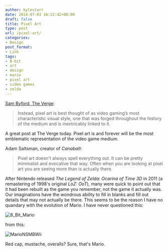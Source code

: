 ```yaml
---
author: kylestarr
date: 2014-07-03 16:22:42+00:00
draft: false
title: Pixel Art
type: post
url: /pixel-art/
categories:
- Design
post_format:
- Link
tags:
- 8-bit
- art
- design
- mario
- pixel art
- video games
- zelda
---
```


[Sam Byford, The Verge](http://mobile.theverge.com/2014/7/3/5865849/pixel-art-is-here-to-stay):


<blockquote>Instead, pixel art is best thought of as video gaming’s most characteristic visual style, one that was forged throughout the history of the medium and is inextricably linked to it.</blockquote>


A great post at The Verge today. Pixel art is and forever will be the most emblematic representation of the video game medium.

Adam Saltsman, creator of _Canabalt_:


<blockquote>Pixel art doesn't always spell everything out. It can be pretty minimalist and evocative that way. Often when you are looking at pixel art you are seeing more than is actually there.</blockquote>


After Nintendo released _The Legend of Zelda: Ocarina of Time 3D_ in 2011 (a remastering of 1998's original _LoZ: OoT_), many were quick to point out that it had been rebuilt as the game you remember, not the game it actually was. Our imaginations have the wondrous ability to fill in blanks and fill out details that may not actually be there. This seems to be the reason I have no quandary with the evolution of Mario. I have never questioned this:

![8_Bit_Mario](https://www.zerocounts.net/wp-content/uploads/2014/07/8_bit_mario.png?w=225)


from this:

![MarioNSMBWii](https://www.zerocounts.net/wp-content/uploads/2014/07/marionsmbwii.png?w=193)


Red cap, mustache, overalls? Sure, that's Mario.
